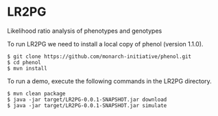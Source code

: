 # LR2PG
Likelihood ratio analysis of phenotypes and genotypes

To run LR2PG we need to install a local copy of phenol (version 1.1.0).
```
$ git clone https://github.com/monarch-initiative/phenol.git
$ cd phenol
$ mvn install
```
To run a demo, execute the following commands in the LR2PG directory.


```
$ mvn clean package
$ java -jar target/LR2PG-0.0.1-SNAPSHOT.jar download
$ java -jar target/LR2PG-0.0.1-SNAPSHOT.jar simulate
```





